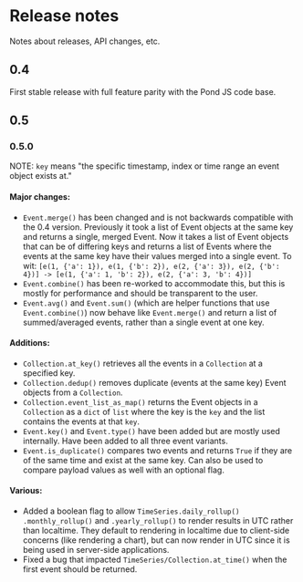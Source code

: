# Release notes

Notes about releases, API changes, etc.

## 0.4

First stable release with full feature parity with the Pond JS code base.

## 0.5

### 0.5.0

NOTE: `key` means "the specific timestamp, index or time range an event object exists at."

#### Major changes:

* `Event.merge()` has been changed and is not backwards compatible with the 0.4 version. Previously it took a list of Event objects at the same key and returns a single, merged Event. Now it takes a list of Event objects that can be of differing keys and returns a list of Events where the events at the same key have their values merged into a single event. To wit: `[e(1, {'a': 1}), e(1, {'b': 2}), e(2, {'a': 3}), e(2, {'b': 4})] -> [e(1, {'a': 1, 'b': 2}), e(2, {'a': 3, 'b': 4})]`
* `Event.combine()` has been re-worked to accommodate this, but this is mostly for performance and should be transparent to the user.
* `Event.avg()` and `Event.sum()` (which are helper functions that use `Event.combine()`) now behave like `Event.merge()` and return a list of summed/averaged events, rather than a single event at one key.

#### Additions:

* `Collection.at_key()` retrieves all the events in a `Collection` at a specified key.
* `Collection.dedup()` removes duplicate (events at the same key) Event objects from a `Collection`.
* `Collection.event_list_as_map()` returns the Event objects in a `Collection` as a `dict` of `list` where the key is the `key` and the list contains the events at that `key`.
* `Event.key()` and `Event.type()` have been added but are mostly used internally. Have been added to all three event variants.
* `Event.is_duplicate()` compares two events and returns `True` if they are of the same time and exist at the same key. Can also be used to compare payload values as well with an optional flag.

#### Various:

* Added a boolean flag to allow `TimeSeries.daily_rollup()` `.monthly_rollup()` and `.yearly_rollup()` to render results in UTC rather than localtime. They default to rendering in localtime due to client-side concerns (like rendering a chart), but can now render in UTC since it is being used in server-side applications.
* Fixed a bug that impacted `TimeSeries/Collection.at_time()` when the first event should be returned.

